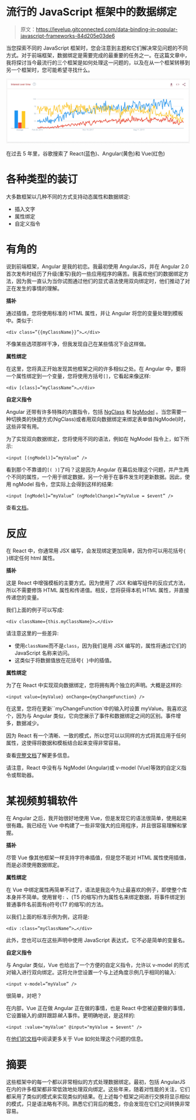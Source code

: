 # 流行的 JavaScript 框架中的数据绑定

> 原文：<https://levelup.gitconnected.com/data-binding-in-popular-javascript-frameworks-84d205e03de6>

当您探索不同的 JavaScript 框架时，您会注意到主题和它们解决常见问题的不同方式。对于前端框架，数据绑定是需要完成的最重要的任务之一。在这篇文章中，我将探讨当今最流行的三个框架是如何处理这一问题的，以及在从一个框架转移到另一个框架时，您可能希望寻找什么。

![](img/46138164255ff7bbb8ee073790a16b4b.png)

在过去 5 年里，谷歌搜索了 React(蓝色)、Angular(黄色)和 Vue(红色)

# 各种类型的装订

大多数框架以几种不同的方式支持动态属性和数据绑定:

*   插入文字
*   属性绑定
*   自定义指令

# 有角的

说到前端框架，Angular 是我的初恋。我最初使用 AngularJS，并在 Angular 2.0 首次发布时经历了升级(重写)我的一些应用程序的痛苦。我喜欢他们的数据绑定方法，因为我一直认为当你试图通过他们的显式语法使用双向绑定时，他们推动了对正在发生的事情的理解。

**插补**

通过插值，您将使用标准的 HTML 属性，并让 Angular 将您的变量处理到模板中。类似于:

```
<div class=”{{myClassName}}”>…</div>
```

不像某些选项那样干净，但我发现自己在某些情况下会这样做。

**属性绑定**

在这里，您将真正开始发现其他框架之间的许多相似之处。在 Angular 中，要将一个属性绑定到一个变量，您将使用方括号`[]`，它看起来像这样:

```
<div [class]=”myClassName”>…</div>
```

**自定义指令**

Angular 还带有许多特殊的内置指令，包括 [NgClass](https://angular.io/api/common/NgClass) 和 [NgModel](https://angular.io/api/common/NgModel) 。当您需要一种切换类的快捷方式(NgClass)或者用双向数据绑定来绑定表单值(NgModel)时，这些非常有用。

为了实现双向数据绑定，您将使用不同的语法，例如在 NgModel 指令上，如下所示:

```
<input [(ngModel)]=”myValue” />
```

看到那个不靠谱的`[( )]`了吗？这是因为 Angular 在幕后处理这个问题，并产生两个不同的属性，一个用于绑定数据，另一个用于在事件发生时更新数据。因此，使用 ngModel 指令，您实际上会得到这样的结果:

```
<input [ngModel]=”myValue” (ngModelChange)=”myValue = $event” />
```

查看[文档](https://angular.io/guide/two-way-binding)。

# 反应

在 React 中，你通常用 JSX 编写，会发现绑定更加简单，因为你可以用花括号`{ }`绑定任何 html 属性。

**插补**

这是 React 中增强模板的主要方式。因为使用了 JSX 和编写组件的反应式方法，所以不需要修饰 HTML 属性和传递值。相反，您将获得本机 HTML 属性，并直接传递您的变量。

我们上面的例子可以写成:

```
<div className={this.myClassName}>…</div>
```

请注意这里的一些差异:

*   使用`className`而不是`class`，因为我们是用 JSX 编写的，属性将通过它们的 JavaScript 名称来访问。
*   这类似于将数据值放在花括号`{ }`中的插值。

**属性绑定**

为了在 React 中实现双向数据绑定，您将拥有两个独立的声明。大概是这样的:

```
<input value={myValue} onChange={myChangeFunction} />
```

在这里，您将在更新``myChangeFunction`中的输入时设置 myValue。我喜欢这个，因为与 Angular 类似，它向您展示了事件和数据绑定之间的区别。事件增多，数据减少。

因为 React 有一个清晰、一致的模式，所以您可以以同样的方式将其应用于任何属性，这使得将数据和模板结合起来变得非常容易。

查看[完整文档](https://reactjs.org/docs/two-way-binding-helpers.html)了解更多信息。

请注意，React 中没有与 NgModel (Angular)或 v-model (Vue)等效的自定义指令或帮助器。

# 某视频剪辑软件

在 Angular 之后，我开始很好地使用 Vue，但是发现它的语法很简单，使用起来很有趣。我已经在 Vue 中构建了一些非常强大的应用程序，并且很容易理解和掌握。

**插补**

尽管 Vue 像其他框架一样支持字符串插值，但是您不能对 HTML 属性使用插值，而是必须使用数据绑定。

**属性绑定**

在 Vue 中绑定属性再简单不过了，语法是我迄今为止最喜欢的例子，即使整个库本身并不简单。使用冒号`:` *、*(T5 的缩写)作为属性名来绑定数据，将事件绑定到普通事件名前面有`@`符号(T7 的缩写)的方法。

以我们上面的标准示例为例，这将是:

```
<div :class=”myClassName”>…</div>
```

此外，您也可以在这些声明中使用 JavaScript 表达式，它不必是简单的变量名。

**自定义指令**

与 Angular 类似，Vue 也给出了一个方便的自定义指令，允许以 v-model 的形式对输入进行双向绑定。这将允许您设置一个与上述角度示例几乎相同的输入:

```
<input v-model=”myValue” />
```

很简单，对吧？

在内部，Vue 正在做 Angular 正在做的事情，也是 React 中您被迫要做的事情，它设置输入的*值*并跟踪*输入*事件。更明确地说，是这样的:

```
<input :value="myValue" @input="myValue = $event" />
```

在[他们的文档](https://vuejs.org/v2/guide/forms.html)中阅读更多关于 Vue 如何处理这个问题的信息。

# 摘要

这些框架中的每一个都以非常相似的方式处理数据绑定。最初，包括 AngularJS 在内的许多框架都非常低效地处理双向绑定。这些年来，随着对性能的关注，它们都采用了类似的模式来实现类似的结果。在上述每个框架之间进行交换将显示相似的模式，只是语法略有不同。熟悉它们背后的概念，你会发现在它们之间转换非常容易。